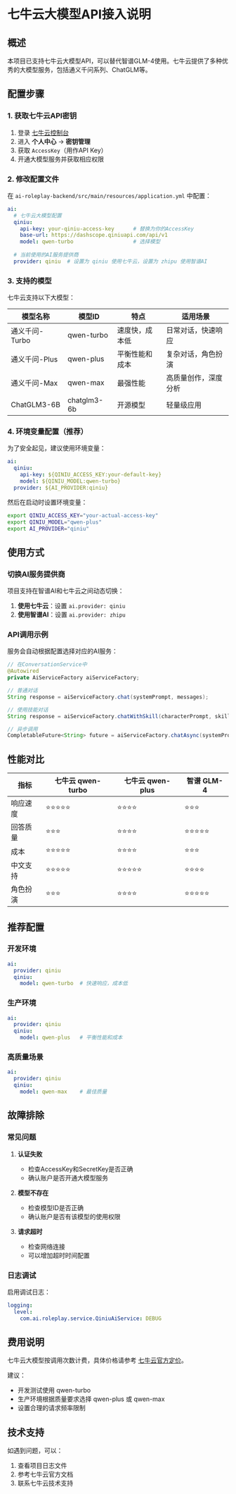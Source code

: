 # 七牛云大模型API接入说明

## 概述

本项目已支持七牛云大模型API，可以替代智谱GLM-4使用。七牛云提供了多种优秀的大模型服务，包括通义千问系列、ChatGLM等。

## 配置步骤

### 1. 获取七牛云API密钥

1. 登录 [七牛云控制台](https://portal.qiniu.com/)
2. 进入 **个人中心** -> **密钥管理**
3. 获取 `AccessKey`（用作API Key）
4. 开通大模型服务并获取相应权限

### 2. 修改配置文件

在 `ai-roleplay-backend/src/main/resources/application.yml` 中配置：

```yaml
ai:
  # 七牛云大模型配置
  qiniu:
    api-key: your-qiniu-access-key      # 替换为你的AccessKey
    base-url: https://dashscope.qiniuapi.com/api/v1
    model: qwen-turbo                   # 选择模型
  
  # 当前使用的AI服务提供商
  provider: qiniu  # 设置为 qiniu 使用七牛云，设置为 zhipu 使用智谱AI
```

### 3. 支持的模型

七牛云支持以下大模型：

| 模型名称       | 模型ID      | 特点           | 适用场景             |
| -------------- | ----------- | -------------- | -------------------- |
| 通义千问-Turbo | qwen-turbo  | 速度快，成本低 | 日常对话，快速响应   |
| 通义千问-Plus  | qwen-plus   | 平衡性能和成本 | 复杂对话，角色扮演   |
| 通义千问-Max   | qwen-max    | 最强性能       | 高质量创作，深度分析 |
| ChatGLM3-6B    | chatglm3-6b | 开源模型       | 轻量级应用           |

### 4. 环境变量配置（推荐）

为了安全起见，建议使用环境变量：

```yaml
ai:
  qiniu:
    api-key: ${QINIU_ACCESS_KEY:your-default-key}
    model: ${QINIU_MODEL:qwen-turbo}
  provider: ${AI_PROVIDER:qiniu}
```

然后在启动时设置环境变量：
```bash
export QINIU_ACCESS_KEY="your-actual-access-key"
export QINIU_MODEL="qwen-plus"
export AI_PROVIDER="qiniu"
```

## 使用方式

### 切换AI服务提供商

项目支持在智谱AI和七牛云之间动态切换：

1. **使用七牛云**：设置 `ai.provider: qiniu`
2. **使用智谱AI**：设置 `ai.provider: zhipu`

### API调用示例

服务会自动根据配置选择对应的AI服务：

```java
// 在ConversationService中
@Autowired
private AiServiceFactory aiServiceFactory;

// 普通对话
String response = aiServiceFactory.chat(systemPrompt, messages);

// 使用技能对话
String response = aiServiceFactory.chatWithSkill(characterPrompt, skillPrompt, userMessage);

// 异步调用
CompletableFuture<String> future = aiServiceFactory.chatAsync(systemPrompt, messages);
```

## 性能对比

| 指标     | 七牛云 qwen-turbo | 七牛云 qwen-plus | 智谱 GLM-4 |
| -------- | ----------------- | ---------------- | ---------- |
| 响应速度 | ⭐⭐⭐⭐⭐             | ⭐⭐⭐⭐             | ⭐⭐⭐        |
| 回答质量 | ⭐⭐⭐               | ⭐⭐⭐⭐             | ⭐⭐⭐⭐⭐      |
| 成本     | ⭐⭐⭐⭐⭐             | ⭐⭐⭐⭐             | ⭐⭐⭐        |
| 中文支持 | ⭐⭐⭐⭐⭐             | ⭐⭐⭐⭐⭐            | ⭐⭐⭐⭐       |
| 角色扮演 | ⭐⭐⭐               | ⭐⭐⭐⭐             | ⭐⭐⭐⭐⭐      |

## 推荐配置

### 开发环境
```yaml
ai:
  provider: qiniu
  qiniu:
    model: qwen-turbo  # 快速响应，成本低
```

### 生产环境
```yaml
ai:
  provider: qiniu
  qiniu:
    model: qwen-plus   # 平衡性能和成本
```

### 高质量场景
```yaml
ai:
  provider: qiniu
  qiniu:
    model: qwen-max    # 最佳质量
```

## 故障排除

### 常见问题

1. **认证失败**
   - 检查AccessKey和SecretKey是否正确
   - 确认账户是否开通大模型服务

2. **模型不存在**
   - 检查模型ID是否正确
   - 确认账户是否有该模型的使用权限

3. **请求超时**
   - 检查网络连接
   - 可以增加超时时间配置

### 日志调试

启用调试日志：
```yaml
logging:
  level:
    com.ai.roleplay.service.QiniuAiService: DEBUG
```

## 费用说明

七牛云大模型按调用次数计费，具体价格请参考 [七牛云官方定价](https://www.qiniu.com/prices)。

建议：
- 开发测试使用 qwen-turbo
- 生产环境根据质量要求选择 qwen-plus 或 qwen-max
- 设置合理的请求频率限制

## 技术支持

如遇到问题，可以：
1. 查看项目日志文件
2. 参考七牛云官方文档
3. 联系七牛云技术支持